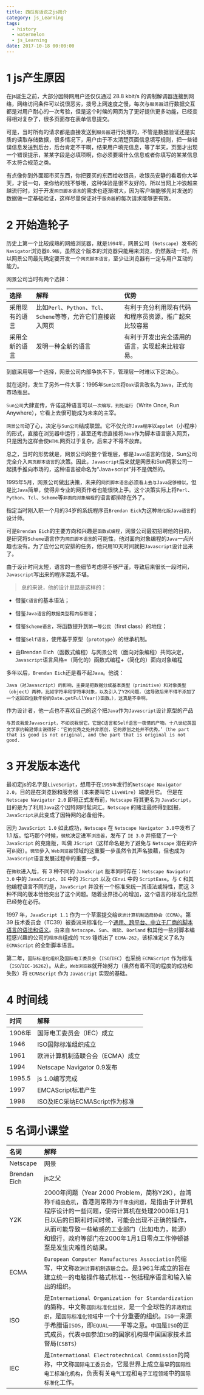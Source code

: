 ```yaml
---
title: 西瓜有话说之js简介
category: js_Learning
tags:
  - history
  - watermelon
  - js_Learning
date: 2017-10-18 00:00:00
---
```

# 1 js产生原因

在js诞生之前，大部分因特网用户还仅仅通过 28.8 kbit/s 的调制解调器连接到网络，网络访问条件可以说很恶劣，拨号上网速度之慢，每次与`服务器`进行数据交互都是对用户耐心的一次考验，但是这个时候的网页为了更好提供更多功能，已经变得相对复杂了，很多页面存在表单信息提交。

可是，当时所有的请求都是直接发送到`服务器`进行处理的，不管是数据验证还是实质的读取存储数据，很多情况下，用户由于不太清楚页面信息填写规则，把一些错误信息发送到后台，后台肯定不干啊，结果用户填完信息，等了半天，页面才出现一个错误提示，某某字段是必填项啊，你必须要填什么信息或者你填写的某某信息不太符合规范之类。

有点像你到外面超市买东西，你把要买的东西给收银员，收银员安静的看着你大半天，才说一句，亲你给的钱不够哦，这种体验是很不友好的，所以当网上冲浪越来越流行时，对于开发``网页脚本语言``的需求也逐渐增大，因为客户端能够先对发送的数据做一定基础验证，这样尽量保证对于`服务器`的每次请求能够更有效。

# 2 开始造轮子

历史上第一个比较成熟的网络浏览器，就是`1994年`，网景公司（`Netscape`）发布的`Navigator`浏览器`0.9版`，虽然这个版本的浏览器只能用来浏览，仍然轰动一时。所以网景公司最先确定要开发一个`网页脚本语言`，至少让浏览器有一定与用户互动的能力。

网景公司当时有两个选择：

|选择|解释|优势|
|:----|:----|:----|
|采用现有的语言|比如`Perl`、`Python`、`Tcl`、`Scheme`等等，允许它们直接嵌入网页|有利于充分利用现有代码和程序员资源，推广起来比较容易|
|采用全新的语言|发明一种全新的语言|有利于开发出完全适用的语言，实现起来比较容易。|

到底采用哪一个选择，网景公司内部争执不下，管理层一时难以下定决心。

就在这时，发生了另外一件大事：1995年`Sun公司`将`Oak`语言改名为`Java`，正式向市场推出。

`Sun公司`大肆宣传，许诺这种语言可以`一次编写，到处运行`（Write Once, Run Anywhere），它看上去很可能成为未来的主宰。

`网景公司`动了心，决定与`Sun公司`结成联盟。它不仅允许`Java程序`以`applet`（小程序）的形式，直接在浏览器中运行；甚至还考虑直接将`Java`作为脚本语言嵌入网页，只是因为这样会使`HTML`网页过于复杂，后来才不得不放弃。

总之，当时的形势就是，网景公司的整个管理层，都是`Java`语言的信徒，Sun公司完全介入`网页脚本语言`的决策。因此，`Javascript`后来就是网景和Sun两家公司一起携手推向市场的，这种语言被命名为“Java+script”并不是偶然的。

1995年5月，网景公司做出决策，未来的`网页脚本语言`必须`看上去与Java足够相似`，但是比`Java`简单，使得非专业的网页作者也能很快上手。这个决策实际上将`Perl`、`Python`、`Tcl`、`Scheme`等`非面向对象编程`的语言都排除在外了。

指定当时刚入职一个月的34岁的系统程序员`Brendan Eich`为这种`简化版Java语言`的设计师。

可是`Brendan Eich`的主要方向和兴趣是`函数式编程`，网景公司最初招聘他的目的，是研究将`Scheme`语言作为`网页脚本语言`的可能性，他对面向对象编程的`Java`一点兴趣也没有。为了应付公司安排的任务，他只用10天时间就把`Javascript`设计出来了。

由于设计时间太短，语言的一些细节考虑得不够严谨，导致后来很长一段时间，`Javascript`写出来的程序混乱不堪。

> 总的来说，他的设计思路是这样的：

- 借鉴`C语言`的基本语法；

- 借鉴`Java语言`的`数据类型`和`内存管理`；

- 借鉴`Scheme语言`，将函数提升到`第一等公民`（first class）的地位；

- 借鉴`Self语言`，使用基于原型（`prototype`）的继承机制。

- 由Brendan Eich（函数式编程）与网景公司（面向对象编程）共同决定，`Javascript`语言风格=（简化的）函数式编程+（简化的）面向对象编程

多年以后，`Brendan Eich`还是看不起`Java`。他说：

```text
Java（对Javascript）的影响，主要是把数据分成基本类型（primitive）和对象类型（object）两种，比如字符串和字符串对象，以及引入了Y2K问题，（这导致后来不得不添加了一个返回四位数年份的Date.getFullYear()函数。），这真是不幸啊。
```

作为设计者，他一点也不喜欢自己的这个把`Java`作为`Javascript`设计原型的产品

```text
与其说我爱Javascript，不如说我恨它。它是C语言和Self语言一夜情的产物。十八世纪英国文学家约翰逊博士说得好：‘它的优秀之处并非原创，它的原创之处并不优秀。’（the part that is good is not original, and the part that is original is not good. 
```

# 3 开发版本迭代

最初定js的名字是`LiveScript`，想用于在`1995年`发行的`Netscape Navigator 2.0`，目的是在浏览器和服务器（本来要叫它 `LiveWire`）端使用它。
但是在 `Netscape Navigator 2.0` 即将正式发布前，`Netscape` 将其更名为 `JavaScript`，目的是为了利用`Java`这个因特网时髦词汇。`Netscape` 的赌注最终得到回报，`JavaScript`从此变成了因特网的必备组件。

因为 `JavaScript 1.0` 如此成功，`Netscape` 在 `Netscape Navigator 3.0`中发布了 1.1 版。恰巧那个时候，`微软`决定进军`浏览器`，发布了 `IE 3.0` 并搭载了一个 `JavaScript` 的克隆版，叫做 `JScript`（这样命名是为了避免与 `Netscape` 潜在的许可纠纷）。`微软`步入 `Web浏览器`领域的这重要一步虽然令其声名狼藉，但也成为`JavaScript`语言发展过程中的重要一步。

在`微软`进入后，有 3 种不同的 `JavaScript` 版本同时存在：`Netscape Navigator 3.0` 中的 `JavaScript`、`IE` 中的 `JScript` 以及 `CEnvi` 中的 `ScriptEase`。与 `C` 和其他编程语言不同的是，`JavaScript` 并没有一个标准来统一其语法或特性，而这 3 种不同的版本恰恰突出了这个问题。随着业界担心的增加，这个语言的标准化显然已经势在必行。

1997 年，`JavaScript 1.1` 作为一个草案提交给`欧洲计算机制造商协会（ECMA）`。第 39 技术委员会（TC39）被委派来标准化一个[通用、跨平台、中立于厂商的脚本语言的语法和语义](http://www.ecma-international.org/memento/TC39.htm)。由来自 `Netscape`、`Sun`、`微软`、`Borland` 和其他一些对脚本编程感兴趣的公司的`程序员`组成的 `TC39` 锤炼出了 `ECMA-262`，该标准定义了名为 `ECMAScript` 的全新脚本语言。

第二年，`国际标准化组织`及`国际电工委员会`（`ISO`/`IEC`）也采纳 `ECMAScript` 作为标准（`ISO`/`IEC-16262`）。从此，`Web浏览器`就开始努力（虽然有着不同的程度的成功和失败）将 `ECMAScript` 作为 `JavaScript` 实现的基础。

# 4 时间线

|时间|解释|
|:----|:----|
|1906年|国际电工委员会（IEC）成立|
|1946|ISO国际标准组织成立|
|1961|欧洲计算机制造联合会（ECMA）成立|
|1994|Netscape Navigator 0.9发布|
|1995.5|js 1.0编写完成|
|1997|EMCAScript标准产生|
|1998|ISO及IEC采纳ECMAScript作为标准|

# 5 名词小课堂

|名词|解释|
|:----|:----|
|Netscape|网景|
|Brendan Eich|js之父|
|Y2K|2000年问题（Year 2000 Problem，简称Y2K），台湾称`千禧虫危机`，香港则常称为`千年虫问题`，是指由于计算机程序设计的一些问题，使得计算机在处理2000年1月1日以后的日期和时间时候，可能会出现不正确的操作，从而可能导致一些敏感的工业部门（比如电力，能源）和银行，政府等部门在2000年1月1日零点工作停顿甚至是发生灾难性的结果。|
|ECMA|`European Computer Manufactures Association`的缩写，中文称`欧洲计算机制造联合会`。是1961年成立的旨在建立统一的电脑操作格式标准--包括程序语言和输入输出的组织。|
|ISO|是`International Organization for Standardization`的简称，中文称`国际标准化组织`，是一个全球性的`非政府组织`，是`国际标准化领域`中一个十分重要的组织。`ISO`一来源于希腊语`ISOS`，即`EQUAL`——平等之意。`中国`是`ISO`的正式成员，代表`中国`参加`ISO`的国家机构是中国国家技术监督局(`CSBTS`）|
|IEC|是`International Electrotechnical Commission`的简称，中文称`国际电工委员会`，它是世界上成立`最早`的`国际性电工标准化机构`，负责有关`电气工程`和`电子工程领域`中的`国际标准化`工作。|